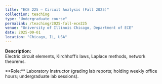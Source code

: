 ```yaml
---
title: "ECE 225 – Circuit Analysis (Fall 2025)"
collection: teaching
type: "Undergraduate course"
permalink: /teaching/2025-fall-ece225
venue: "University of Illinois Chicago, Department of ECE"
date: 2025-09-01
location: "Chicago, IL, USA"
---
```


**Description:**  
Electric circuit elements, Kirchhoff’s laws, Laplace methods, network theorems.  

\*\*Role:\*\* Laboratory Instructor (grading lab reports; holding weekly office hours; undergraduate lab sessions).
